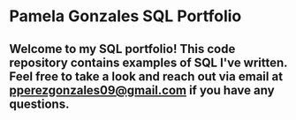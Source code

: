 # Pamela Gonzales SQL Portfolio


## Welcome to my SQL portfolio! This code repository contains examples of SQL I've written. Feel free to take a look and reach out via email at pperezgonzales09@gmail.com if you have any questions.
